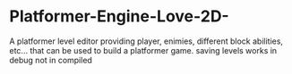 # Platformer-Engine-Love-2D-
A platformer level editor providing player,  enimies, different block abilities, etc... that can be used to build a platformer game.
saving levels works in debug not in compiled
